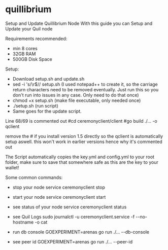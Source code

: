 # quillibrium
Setup and Update Quillibrium Node
With this guide you can Setup and Update your Quil node

Requirements recommended:
- min 8 cores
- 32GB RAM
- 500GB Disk Space

Setup:
- Download setup.sh and update.sh
- sed -i 's/\r$// setup.sh  (I used notepad++ to create it, so the carriage return characters need to be removed eventually. Just run this so you don't run into issues in any case. Only need to do that once)
- chmod +x setup.sh (make file executable, only needed once)
- ./setup.sh (run script)
- Same goes for the update script.

Line 68/69 is commented out
#cd ceremonyclient/client
#go build ./... -o qclient

remove the # if you install version 1.5 directly so the qclient is automatically setup aswell. this won't work in earlier versions hence why it's commented out

The Script automatically copies the key.yml and config.yml to your root folder, make sure to save that somewhere safe as this are the key to your wallet!

Some common commands:
 - stop your node
service ceremonyclient stop

 - start your node
service ceremonyclient start

- see status of your node
service ceremonyclient status

- see Quil Logs
sudo journalctl -u ceremonyclient.service -f --no-hostname -o cat

- run db console
GOEXPERIMENT=arenas go run ./... --db-console

- see peer id
GOEXPERIMENT=arenas go run ./... --peer-id

